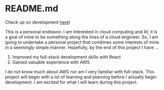 <h1>README.md</h1>

<p>Check up on development <a href="https://master.d19gsti4yiutb.amplifyapp.com">here</a>!</p>

This is a personal endeavor. I am interested in cloud computing and AI; it is a goal of mine to be something along the lines of a cloud engineer. So, I am going to undertake a personal project that combines some interests of mine in a seemingly simple manner. Hopefully, by the end of this project I have ...

<ol>
  <li>Improved my full-stack development skills with React</li>
  <li>Gained valuable experience with AWS</li>
</ol>
  
I do not know much about AWS nor am I very familiar with full-stack. This project will begin with a lot of learning and planning before I actually begin development. I am excited for what I will learn during this project.

